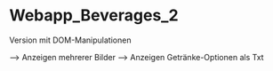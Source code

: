 # Webapp_Beverages_2
Version mit DOM-Manipulationen

--> Anzeigen mehrerer Bilder
--> Anzeigen Getränke-Optionen als Txt
